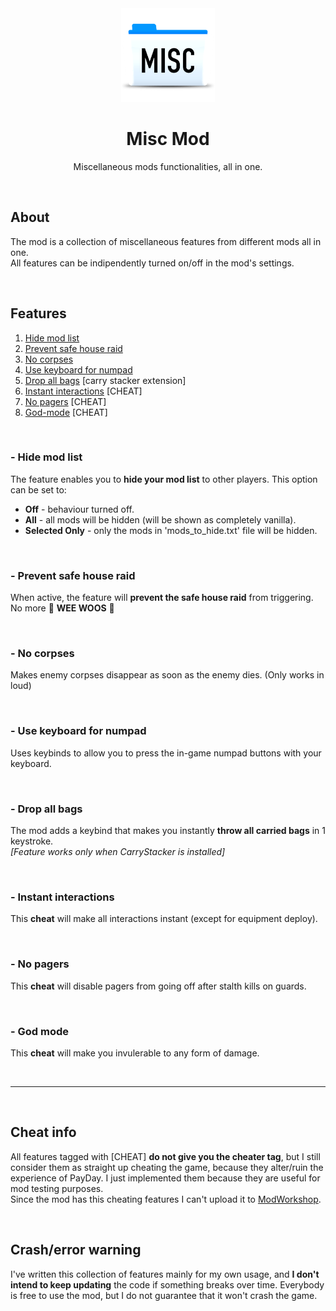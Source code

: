 <div align="center">
<img src="icon.png" alt="Icon" height="150">

<h1 align="center">Misc Mod</h1>
<p align="center">
    Miscellaneous mods functionalities, all in one.
</p>
</div>

</br>

## About

The mod is a collection of miscellaneous features from different mods all in one.</br>
All features can be indipendently turned on/off in the mod's settings.

</br>

## Features

1. <a href="#hide-mod-list">Hide mod list</a>
2. <a href="#prevent-safe-house-raid">Prevent safe house raid</a>
3. <a href="#no-corpses">No corpses</a>
3. <a href="#use-keyboard-for-numpad">Use keyboard for numpad</a>
4. <a href="#drop-all-bags">Drop all bags</a> [carry stacker extension]
5. <a href="#instant-interactions">Instant interactions</a> [CHEAT]
6. <a href="#no-pagers">No pagers</a> [CHEAT]
7. <a href="#god-mode">God-mode</a> [CHEAT]

</br>

### - Hide mod list

The feature enables you to **hide your mod list** to other players. This option can be set to:

-   **Off** - behaviour turned off.
-   **All** - all mods will be hidden (will be shown as completely vanilla).
-   **Selected Only** - only the mods in 'mods_to_hide.txt' file will be hidden.

</br>

### - Prevent safe house raid

When active, the feature will **prevent the safe house raid** from triggering.</br>
No more 🚨 **WEE WOOS** 🚨

</br>

### - No corpses

Makes enemy corpses disappear as soon as the enemy dies. (Only works in loud)

</br>

### - Use keyboard for numpad

Uses keybinds to allow you to press the in-game numpad buttons with your keyboard.

</br>

### - Drop all bags

The mod adds a keybind that makes you instantly **throw all carried bags** in 1 keystroke.</br>
_[Feature works only when CarryStacker is installed]_

</br>

### - Instant interactions

This **cheat** will make all interactions instant (except for equipment deploy).

</br>

### - No pagers

This **cheat** will disable pagers from going off after stalth kills on guards.

</br>

### - God mode

This **cheat** will make you invulerable to any form of damage.

</br>

---

</br>

## Cheat info

All features tagged with [CHEAT] **do not give you the cheater tag**, but I still consider them as straight up cheating the game, because they alter/ruin the experience of PayDay. I just implemented them because they are useful for mod testing purposes.</br>
Since the mod has this cheating features I can't upload it to [ModWorkshop](https://modworkshop.net/game/payday-2).

</br>

## **Crash/error warning**

I've written this collection of features mainly for my own usage, and **I don't intend to keep updating** the code if something breaks over time. Everybody is free to use the mod, but I do not guarantee that it won't crash the game.
